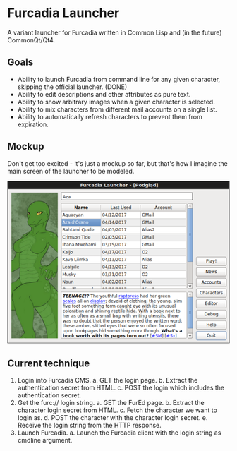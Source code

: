 # Furcadia Launcher
A variant launcher for Furcadia written in Common Lisp and (in the future) CommonQt/Qt4.

## Goals
  * Ability to launch Furcadia from command line for any given character, skipping the official launcher. (DONE)
  * Ability to edit descriptions and other attributes as pure text.
  * Ability to show arbitrary images when a given character is selected.
  * Ability to mix characters from different mail accounts on a single list.
  * Ability to automatically refresh characters to prevent them from expiration.

## Mockup
Don't get too excited - it's just a mockup so far, but that's how I imagine the main screen of the launcher to be modeled.

![Mockup](mockup.png)

## Current technique

  1. Login into Furcadia CMS.
    a. GET the login page.
    b. Extract the authentication secret from HTML.
    c. POST the login which includes the authentication secret.
  2. Get the furc:// login string.
    a. GET the FurEd page.
    b. Extract the character login secret from HTML.
    c. Fetch the character we want to login as.
    d. POST the character with the character login secret.
    e. Receive the login string from the HTTP response.
  3. Launch Furcadia.
    a. Launch the Furcadia client with the login string as cmdline argument.
